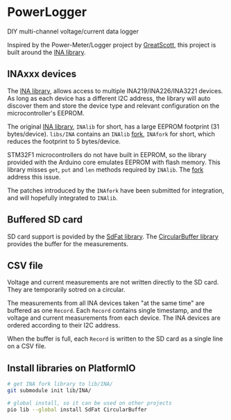 # PowerLogger
DIY multi-channel voltage/current data logger

Inspired by the Power-Meter/Logger project by [GreatScott][],
this project is built around the [INA library][INAlib].

## INAxxx devices

The [INA library][INAlib], allows access to multiple INA219/INA226/INA3221 devices.
As long as each device has a different I2C address, the library will
auto discover them and store the device type and relevant configuration on the microcontroller's EEPROM.

The original [INA library][INAlib], `INAlib` for short, has a large EEPROM footprint (31 bytes/device).
`libs/INA` contains an  `INAlib` [fork][INAfork], `INAfork` for short, which reduces the footprint to 5 bytes/device.

STM32F1 microcontrollers do not have built in EEPROM, so the library provided
with the Arduino core emulates EEPROM with flash memory. This library misses
`get`, `put` and `len` methods required by `INAlib`.
The [fork][INAfork] address this issue.

The patches introduced by the `INAfork` have been submitted for integration, and will hopefully integrated to `INAlib`.

## Buffered SD card
SD card support is povided by the [SdFat library][SdFat].
The [CircularBuffer library][Buffer] provides the buffer for the measurements.

## CSV file

Voltage and current measurements are not written directly to the SD card.
They are temporarily sotred on a circular.

The measurements from all INA devices taken "at the same time"
are buffered as one `Record`.
Each `Record` contains single timestamp, and the
voltage and current measurements from each device.
The INA devices are ordered according to their I2C address.

When the buffer is full, each `Record` is written to the SD card
as a single line on a CSV file.

## Install libraries on PlatformIO
```bash
# get INA fork library to lib/INA/
git submodule init lib/INA/

# global install, so it can be used on other projects
pio lib --global install SdFat CircularBuffer
```

[GreatScott]: https://www.instructables.com/id/Make-Your-Own-Power-MeterLogger/
[INAlib]:  https://github.com/SV-Zanshin/INA
[INAfork]: https://github.com/avaldebe/INA/tree/stm32f1
[SdFat]:   https://github.com/greiman/SdFat
[Buffer]:  https://github.com/rlogiacco/CircularBuffer

